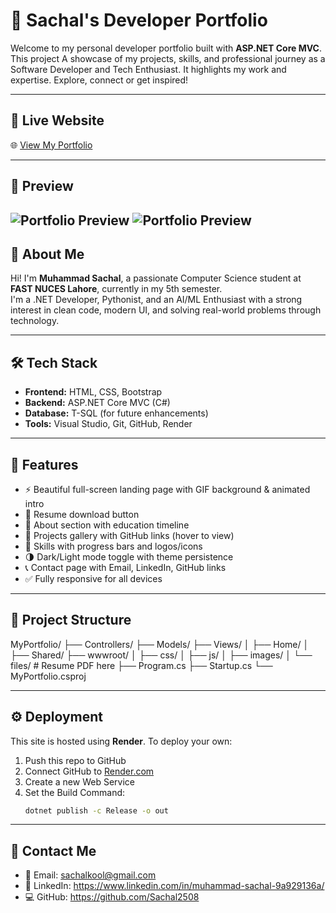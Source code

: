 # 💼 Sachal's Developer Portfolio

Welcome to my personal developer portfolio built with **ASP.NET Core MVC**.  
This project A showcase of my projects, skills, and professional journey as a Software Developer and Tech Enthusiast. It highlights my work and expertise. Explore, connect or get inspired!

---

## 🚀 Live Website

🌐 [View My Portfolio](https://sachal-portfolio.onrender.com)  

---

## 📸 Preview

![Portfolio Preview](https://github.com/user-attachments/assets/1ac303d0-50e3-443d-bed1-eb5a63f0c548)
![Portfolio Preview](https://github.com/user-attachments/assets/daf73b70-3c71-49f0-83ae-68d242befdb6)
---

## 🧠 About Me

Hi! I'm **Muhammad Sachal**, a passionate Computer Science student at **FAST NUCES Lahore**, currently in my 5th semester.  
I'm a .NET Developer, Pythonist, and an AI/ML Enthusiast with a strong interest in clean code, modern UI, and solving real-world problems through technology.

---

## 🛠️ Tech Stack

- **Frontend:** HTML, CSS, Bootstrap
- **Backend:** ASP.NET Core MVC (C#)
- **Database:** T-SQL (for future enhancements)
- **Tools:** Visual Studio, Git, GitHub, Render

---

## 📂 Features

- ⚡ Beautiful full-screen landing page with GIF background & animated intro
- 📃 Resume download button
- 👤 About section with education timeline
- 💼 Projects gallery with GitHub links (hover to view)
- 🧠 Skills with progress bars and logos/icons
- 🌗 Dark/Light mode toggle with theme persistence
- 📞 Contact page with Email, LinkedIn, GitHub links
- ✅ Fully responsive for all devices

---

## 📁 Project Structure
MyPortfolio/
├── Controllers/
├── Models/
├── Views/
│ ├── Home/
│ ├── Shared/
├── wwwroot/
│ ├── css/
│ ├── js/
│ ├── images/
│ └── files/ # Resume PDF here
├── Program.cs
├── Startup.cs
└── MyPortfolio.csproj

---

## ⚙️ Deployment

This site is hosted using **Render**. To deploy your own:

1. Push this repo to GitHub
2. Connect GitHub to [Render.com](https://render.com)
3. Create a new Web Service
4. Set the Build Command:
   ```bash
   dotnet publish -c Release -o out

---

## 📧 Contact Me
- 📧 Email: sachalkool@gmail.com
- 💼 LinkedIn: https://www.linkedin.com/in/muhammad-sachal-9a929136a/
- 💻 GitHub: https://github.com/Sachal2508

